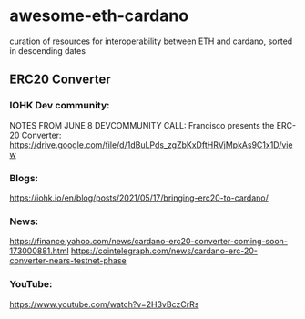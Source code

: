 # awesome-eth-cardano
curation of resources for interoperability between ETH and cardano, sorted in descending dates

## ERC20 Converter
### IOHK Dev community:  
NOTES FROM JUNE 8 DEVCOMMUNITY CALL: Francisco presents the ERC-20 Converter: https://drive.google.com/file/d/1dBuLPds_zgZbKxDftHRVjMpkAs9C1x1D/view


### Blogs:  
https://iohk.io/en/blog/posts/2021/05/17/bringing-erc20-to-cardano/

### News:  
https://finance.yahoo.com/news/cardano-erc20-converter-coming-soon-173000881.html
https://cointelegraph.com/news/cardano-erc-20-converter-nears-testnet-phase

### YouTube:  
https://www.youtube.com/watch?v=2H3vBczCrRs

